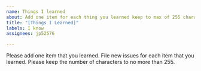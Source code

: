 ```yaml
---
name: Things I learned
about: Add one item for each thing you learned keep to max of 255 characters
title: "[Things I Learned]"
labels: I know
assignees: jp52576

---
```


Please add one item that you learned.  File new issues for each item that you learned.  Please keep the number of characters to no more than 255.
